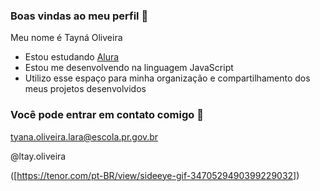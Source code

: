 ### Boas vindas ao meu perfil 🖤

Meu nome é Tayná Oliveira

- Estou estudando [Alura](https://www.alura.com.br)
- Estou me desenvolvendo na linguagem JavaScript
- Utilizo esse espaço para minha organização e compartilhamento dos meus projetos desenvolvidos

### Você pode entrar em contato comigo 📧

tyana.oliveira.lara@escola.pr.gov.br

@ltay.oliveira

([https://tenor.com/pt-BR/view/sideeye-gif-3470529490399229032])


